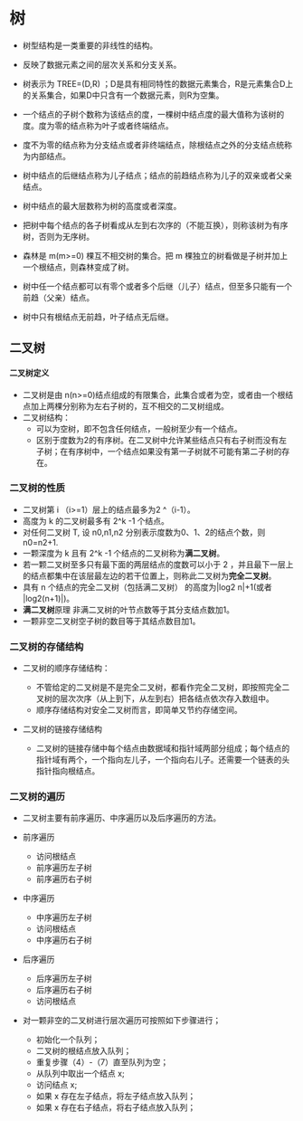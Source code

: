 # 树

- 树型结构是一类重要的非线性的结构。
- 反映了数据元素之间的层次关系和分支关系。

- 树表示为 TREE=(D,R) ；D是具有相同特性的数据元素集合，R是元素集合D上的关系集合，如果D中只含有一个数据元素，则R为空集。
- 一个结点的子树个数称为该结点的度，一棵树中结点度的最大值称为该树的度。度为零的结点称为叶子或者终端结点。
- 度不为零的结点称为分支结点或者非终端结点，除根结点之外的分支结点统称为内部结点。
- 树中结点的后继结点称为儿子结点；结点的前趋结点称为儿子的双亲或者父亲结点。
- 树中结点的最大层数称为树的高度或者深度。
- 把树中每个结点的各子树看成从左到右次序的（不能互换），则称该树为有序树，否则为无序树。
- 森林是 m(m>=0) 棵互不相交树的集合。把 m 棵独立的树看做是子树并加上一个根结点，则森林变成了树。 

- 树中任一个结点都可以有零个或者多个后继（儿子）结点，但至多只能有一个前趋（父亲）结点。

- 树中只有根结点无前趋，叶子结点无后继。

  

## 二叉树

#### 二叉树定义

- 二叉树是由 n(n>=0)结点组成的有限集合，此集合或者为空，或者由一个根结点加上两棵分别称为左右子树的，互不相交的二叉树组成。
- 二叉树结构：
  - 可以为空树，即不包含任何结点，一般树至少有一个结点。
  - 区别于度数为2的有序树。在二叉树中允许某些结点只有右子树而没有左子树；在有序树中，一个结点如果没有第一子树就不可能有第二子树的存在。

### 二叉树的性质

- 二叉树第 i （i>=1）层上的结点最多为2 ^（i-1）。
- 高度为 k 的二叉树最多有 2^k -1 个结点。
- 对任何二叉树 T, 设 n0,n1,n2 分别表示度数为0、1、2的结点个数，则 n0=n2+1.
- 一颗深度为 k 且有 2^k -1 个结点的二叉树称为**满二叉树**。
- 若一颗二叉树至多只有最下面的两层结点的度数可以小于 2 ，并且最下一层上的结点都集中在该层最左边的若干位置上，则称此二叉树为**完全二叉树**。
- 具有 n 个结点的完全二叉树（包括满二叉树） 的高度为|log2 n|+1(或者 |log2(n+1)|)。
- **满二叉树**原理 非满二叉树的叶节点数等于其分支结点数加1。
- 一颗非空二叉树空子树的数目等于其结点数目加1。

### 二叉树的存储结构

- 二叉树的顺序存储结构：
  - 不管给定的二叉树是不是完全二叉树，都看作完全二叉树，即按照完全二叉树的层次次序（从上到下，从左到右）把各结点依次存入数组中。
  - 顺序存储结构对安全二叉树而言，即简单又节约存储空间。



- 二叉树的链接存储结构
  - 二叉树的链接存储中每个结点由数据域和指针域两部分组成；每个结点的指针域有两个，一个指向左儿子，一个指向右儿子。还需要一个链表的头指针指向根结点。

### 二叉树的遍历

- 二叉树主要有前序遍历、中序遍历以及后序遍历的方法。

- 前序遍历
  - 访问根结点
  - 前序遍历左子树
  - 前序遍历右子树
- 中序遍历
  - 中序遍历左子树
  - 访问根结点
  - 中序遍历右子树
- 后序遍历
  - 后序遍历左子树
  - 后序遍历右子树
  - 访问根结点

- 对一颗非空的二叉树进行层次遍历可按照如下步骤进行；
  - 初始化一个队列；
  - 二叉树的根结点放入队列；
  - 重复步骤（4）-（7）直至队列为空；
  - 从队列中取出一个结点 x;
  - 访问结点 x;
  - 如果 x 存在左子结点，将左子结点放入队列；
  - 如果 x 存在右子结点，将右子结点放入队列；